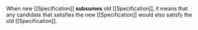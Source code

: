 When new [[Specification]] **subsumes** old [[Specification]], it means that any candidate that satisfies the new [[Specification]] would also satisfy the old [[Specification]].
